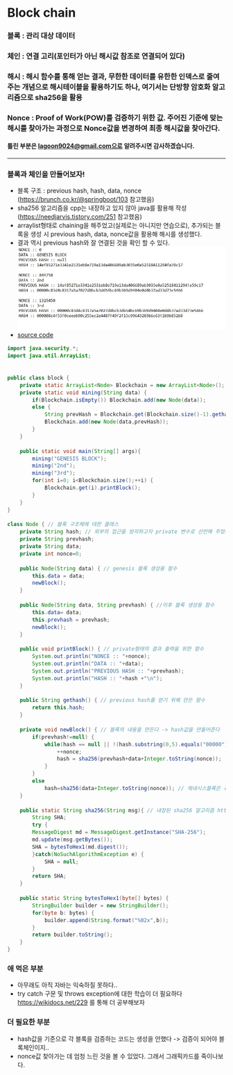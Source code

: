 # Block chain

### 블록 : 관리 대상 데이터
### 체인 : 연결 고리(포인터가 아닌 해시값 참조로 연결되어 있다)
### 해시 : 해시 함수를 통해 얻는 결과, 무한한 데이터를 유한한 인덱스로 줄여주는 개념으로 해시테이블을 활용하기도 하나, 여기서는 단방향 암호화 알고리즘으로 sha256을 활용
### Nonce : Proof of Work(POW)를 검증하기 위한 값. 주어진 기준에 맞는 해시를 찾아가는 과정으로 Nonce값을 변경하여 최종 해시값을 찾아간다.
#### 틀린 부분은 lagoon9024@gmail.com으로 알려주시면 감사하겠습니다.
---
### 블록과 체인을 만들어보자!
- 블록 구조 : previous hash, hash, data, nonce (https://brunch.co.kr/@springboot/103 참고했음)
- sha256 알고리즘을 cpp는 내장하고 있지 않아 java를 활용해 작성(https://needjarvis.tistory.com/251 참고했음)
- arraylist형태로 chaining을 해주었고(실제로는 아니지만 연습으로), 추가되는 블록을 생성 시 previous hash, data, nonce값을 활용해 해시를 생성했다.
- 결과 역시 previous hash와 잘 연결된 것을 확인 할 수 있다.
![Block_Result](blockchain_Res.jpg)  
- [source code](block.java)
```java
import java.security.*;
import java.util.ArrayList;


public class block {
	private static ArrayList<Node> Blockchain = new ArrayList<Node>();
	private static void mining(String data) {
		if(Blockchain.isEmpty()) Blockchain.add(new Node(data));
		else {
			String prevHash = Blockchain.get(Blockchain.size()-1).gethash();
			Blockchain.add(new Node(data,prevHash));
		}
	}
	
	public static void main(String[] args){
		mining("GENESIS BLOCK");
		mining("2nd");
		mining("3rd");
		for(int i=0; i<Blockchain.size();++i) {
			Blockchain.get(i).printBlock();
		}
	}
}

class Node { // 블록 구조체에 대한 클래스
	private String hash; // 외부의 접근을 방지하고자 private 변수로 선언해 주었다.
	private String prevhash;
	private String data;
	private int nonce=0;
	
	public Node(String data) { // genesis 블록 생성용 함수
		this.data = data;
		newBlock();
	}
	
	public Node(String data, String prevhash) { //이후 블록 생성용 함수
		this.data= data;
		this.prevhash = prevhash;
		newBlock();
	}
	
	public void printBlock() { // private형태의 결과 출력을 위한 함수
		System.out.println("NONCE :: "+nonce);
		System.out.println("DATA :: "+data);
		System.out.println("PREVIOUS HASH :: "+prevhash);
		System.out.println("HASH :: "+hash +"\n");
	}
	
	public String gethash() { // previous hash를 얻기 위해 만든 함수
		return this.hash;
	}
	
	private void newBlock() { // 블록의 내용을 만든다 -> hash값을 만들어준다
		if(prevhash!=null) {
			while(hash == null || !(hash.substring(0,5).equals("00000"))) { // hash 생성 규칙 적용 -> 첫 5자리가 00000인 경우일때까지 nonce를 증가시키며 해시를 구한다
				++nonce;
				hash = sha256(prevhash+data+Integer.toString(nonce));
			}
		}
		else
			hash=sha256(data+Integer.toString(nonce)); // 제네시스블록은 규칙적용을 해주지 않는다
	}
	
	public static String sha256(String msg){ // 내장된 sha256 알고리즘 https://needjarvis.tistory.com/251를 참조했다
		String SHA;
		try {
		MessageDigest md = MessageDigest.getInstance("SHA-256");
		md.update(msg.getBytes());
		SHA = bytesToHex1(md.digest());
		}catch(NoSuchAlgorithmException e) {
			SHA = null;
		}
		return SHA;
	}
	
	public static String bytesToHex1(byte[] bytes) {
		StringBuilder builder = new StringBuilder();
		for(byte b: bytes) {
			builder.append(String.format("%02x",b));
		}
		return builder.toString();
	}	
}
```
### 애 먹은 부분
- 아무래도 아직 자바는 익숙하질 못하다..
- try catch 구문 및 throws exception에 대한 학습이 더 필요하다 https://wikidocs.net/229 를 통해 더 공부해보자
### 더 필요한 부분
- hash값을 기준으로 각 블록을 검증하는 코드는 생성을 안했다 -> 검증이 되어야 블록체인이지..
- nonce값 찾아가는 데 엄청 느린 것을 볼 수 있었다. 그래서 그래픽카드를 죽이나보다.
